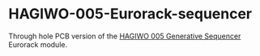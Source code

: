 # HAGIWO-005-Eurorack-sequencer
Through hole PCB version of the [HAGIWO 005 Generative Sequencer](https://www.youtube.com/watch?v=0eHllqHmlZQ) Eurorack module.
